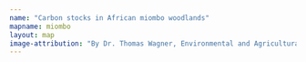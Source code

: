 ```yaml
---
name: "Carbon stocks in African miombo woodlands"
mapname: miombo
layout: map
image-attribution: "By Dr. Thomas Wagner, Environmental and Agricultural Consulting and Research (Own work) [GFDL (http://www.gnu.org/copyleft/fdl.html) or CC BY-SA 3.0 (https://creativecommons.org/licenses/by-sa/3.0)], via Wikimedia Commons"
---
```

